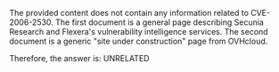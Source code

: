 The provided content does not contain any information related to CVE-2006-2530. The first document is a general page describing Secunia Research and Flexera's vulnerability intelligence services. The second document is a generic "site under construction" page from OVHcloud.

Therefore, the answer is: UNRELATED